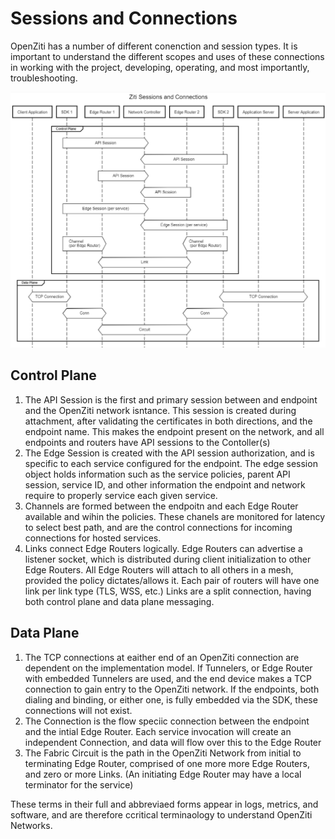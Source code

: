 # Sessions and Connections

OpenZiti has a number of different conenction and session types.  It is important to understand the different scopes and uses of these connections in working with the project, developing, operating, and most importantly, troubleshooting.

![Sessions and Connections Diagram](./SessionsAndConnections.png)

## Control Plane
 1. The API Session is the first and primary session between and endpoint and the OpenZiti network isntance.  This session is created during attachment, after validating the certificates in both directions, and the endpoint name.  This makes the endpoint present on the network, and all endpoints and routers have API sessions to the Contoller(s)
2. The Edge Session is created with the API session authorization, and is specific to each service configured for the endpoint.  The edge session object holds information such as the service policies, parent API session, service ID, and other information the endpoint and network require to properly service each given service.
3. Channels are formed between the endpoitn and each Edge Router available and wihin the policies.  These chanels are monitored for latency to select best path, and are the control connections for incoming connections for hosted services.
4. Links connect Edge Routers logically.  Edge Routers can advertise a listener socket, which is distributed during client initialization to other Edge Routers.  All Edge Routers will attach to all others in a mesh, provided the policy dictates/allows it.  Each pair of routers will have one link per link type (TLS, WSS, etc.)  Links are a split connection, having both control plane and data plane messaging.

## Data Plane

  1. The TCP connections at eaither end of an OpenZiti connection are dependent on the implementation model.  If Tunnelers, or Edge Router with embedded Tunnelers are used, and the end device makes a TCP connection to gain entry to the OpenZiti network.  If the endpoints, both dialing and binding, or either one, is fully embedded via the SDK, these connections will not exist.
  2. The Connection is the flow speciic connection between the endpoint and the intial Edge Router.  Each service invocation will create an independent Connection, and data will flow over this to the Edge Router
  3. The Fabric Circuit is the path in the OpenZiti Network from initial to terminating Edge Router, comprised of one more more Edge Routers, and zero or more Links. (An initiating Edge Router may have a local terminator for the service) 

These terms in their full and abbreviaed forms appear in logs, metrics, and software, and are therefore ccritical terminaology to understand OpenZiti Networks.